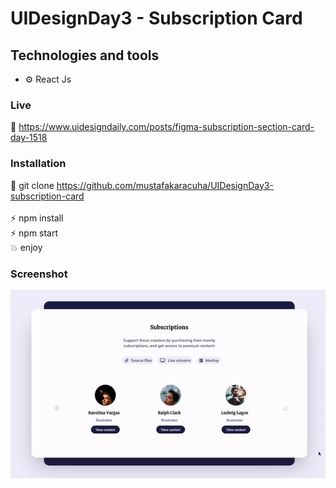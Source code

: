 # UIDesignDay3 - Subscription Card

## Technologies and tools

- ⚙️ React Js 


### Live

🔗 https://www.uidesigndaily.com/posts/figma-subscription-section-card-day-1518

### Installation

🔗 git clone https://github.com/mustafakaracuha/UIDesignDay3-subscription-card
<br/>
<br/>
⚡️  npm install <br/>
⚡️  npm start <br/>
💥 enjoy 

### Screenshot

<img align="center"  width="800" width="800"  src="https://github.com/mustafakaracuha/UIDesignDay3-subscription-card/blob/master/src/assets/img/app.gif" alt="muskaracuha" />
